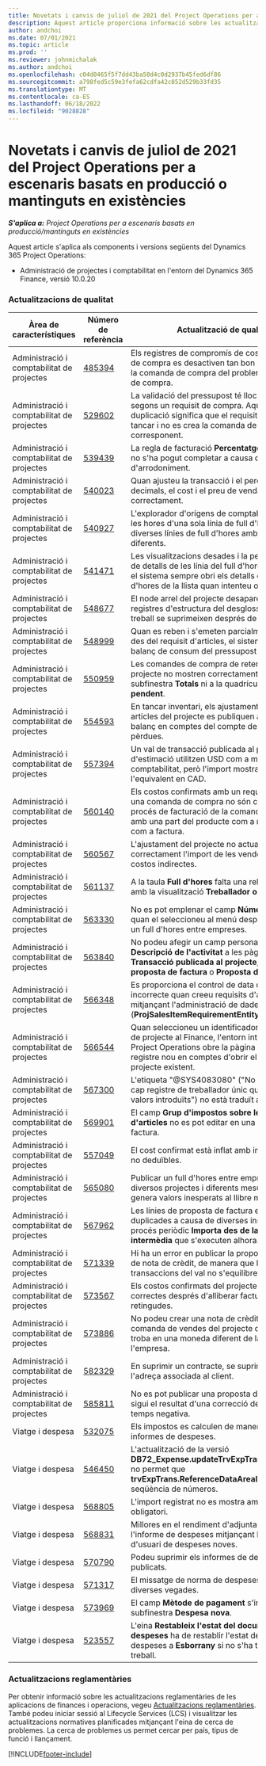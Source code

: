 ```yaml
---
title: Novetats i canvis de juliol de 2021 del Project Operations per a escenaris basats en producció o mantinguts en existències
description: Aquest article proporciona informació sobre les actualitzacions de qualitat disponibles a la versió de juliol de 2021 del Project Operations per a escenaris basats en producció o mantinguts en existències.
author: andchoi
ms.date: 07/01/2021
ms.topic: article
ms.prod: ''
ms.reviewer: johnmichalak
ms.author: andchoi
ms.openlocfilehash: c04d0465f5f7dd43ba50d4c0d2937b45fed6df86
ms.sourcegitcommit: a798fed5c59e3fefa62cdfa42c852d529b33fd35
ms.translationtype: MT
ms.contentlocale: ca-ES
ms.lasthandoff: 06/18/2022
ms.locfileid: "9028828"
---
```

# <a name="whats-new-or-changed-in-project-operations-july-2021-for-stockedproduction-based-scenarios"></a>Novetats i canvis de juliol de 2021 del Project Operations per a escenaris basats en producció o mantinguts en existències

_**S'aplica a:** Project Operations per a escenaris basats en producció/mantinguts en existències_

Aquest article s'aplica als components i versions següents del Dynamics 365 Project Operations:

- Administració de projectes i comptabilitat en l'entorn del Dynamics 365 Finance, versió 10.0.20
 
### <a name="quality-updates"></a>Actualitzacions de qualitat
                                                                                                                                                                                  
| Àrea de característiques                      | Número de referència| Actualització de qualitat                                                                                                                                                                          |
|-----------------------------------|--------|---------------------------------------------------------------------------------------------------------------------------------------------------------------------------------|
| Administració i comptabilitat de projectes | [485394](https://fix.lcs.dynamics.com/Issue/Details/?bugId=485394) | Els registres de compromís de cost d'un requisit de compra es desactiven tan bon punt s'allibera la comanda de compra del problema de requisit de compra.                                                                           |
| Administració i comptabilitat de projectes | [529602](https://fix.lcs.dynamics.com/Issue/Details/?bugId=529602) | La validació del pressupost té lloc dues vegades segons un requisit de compra. Aquesta duplicació significa que el requisit no es pot tancar i no es crea la comanda de compra corresponent.                                                                                                                        |
| Administració i comptabilitat de projectes | [539439](https://fix.lcs.dynamics.com/Issue/Details/?bugId=539439) | La regla de facturació **Percentatge de facturació** no s'ha pogut completar a causa d'un problema d'arrodoniment.                                                                              |
| Administració i comptabilitat de projectes | [540023](https://fix.lcs.dynamics.com/Issue/Details/?bugId=540023) | Quan ajusteu la transacció i el percentatge té decimals, el cost i el preu de venda no s'ajusten correctament.                                      |
| Administració i comptabilitat de projectes | [540927](https://fix.lcs.dynamics.com/Issue/Details/?bugId=540927) | L'explorador d'orígens de comptabilitat mostra les hores d'una sola línia de full d'hores per a diverses línies de full d'hores amb activitats diferents.                                      |
| Administració i comptabilitat de projectes | [541471](https://fix.lcs.dynamics.com/Issue/Details/?bugId=541471) | Les visualitzacions desades i la personalització de detalls de les línia del full d'hores provoca que el sistema sempre obri els detalls del primer full d'hores de la llista quan intenteu obrir-ne un.  |
| Administració i comptabilitat de projectes | [548677](https://fix.lcs.dynamics.com/Issue/Details/?bugId=548677) | El node arrel del projecte desapareix i els registres d'estructura del desglossament del treball se suprimeixen després de la importació.                                                                                             |
| Administració i comptabilitat de projectes | [548999](https://fix.lcs.dynamics.com/Issue/Details/?bugId=548999) | Quan es reben i s'emeten parcialment articles des del requisit d'articles, el sistema actualitza el balanç de consum del pressupost incorrecte. |
| Administració i comptabilitat de projectes | [550959](https://fix.lcs.dynamics.com/Issue/Details/?bugId=550959) | Les comandes de compra de retenció del projecte no mostren correctament els totals a la subfinestra **Totals** ni a la quadrícula **Factura pendent**.                                                                  |
| Administració i comptabilitat de projectes | [554593](https://fix.lcs.dynamics.com/Issue/Details/?bugId=554593) | En tancar inventari, els ajustaments de cost dels articles del projecte es publiquen al compte de balanç en comptes del compte de beneficis i pèrdues.                                                            |
| Administració i comptabilitat de projectes | [557394](https://fix.lcs.dynamics.com/Issue/Details/?bugId=557394) | Un val de transacció publicada al projecte i un val d'estimació utilitzen USD com a moneda de comptabilitat, però l'import mostra quin en seria l'equivalent en CAD.              |
| Administració i comptabilitat de projectes | [560140](https://fix.lcs.dynamics.com/Issue/Details/?bugId=560140) | Els costos confirmats amb un requisit d'article i una comanda de compra no són correctes en el procés de facturació de la comanda de compra amb una part del producte com a rebut i una altra com a factura.       |
| Administració i comptabilitat de projectes | [560567](https://fix.lcs.dynamics.com/Issue/Details/?bugId=560567) | L'ajustament del projecte no actualitza correctament l'import de les vendes amb els costos indirectes.                                                                                    |
| Administració i comptabilitat de projectes | [561137](https://fix.lcs.dynamics.com/Issue/Details/?bugId=561137) | A la taula **Full d'hores** falta una relació definida amb la visualització **Treballador o Recurs**.                                                                                   |
| Administració i comptabilitat de projectes | [563330](https://fix.lcs.dynamics.com/Issue/Details/?bugId=563330) | No es pot emplenar el camp **Número d'activitat** quan el seleccioneu al menú desplegable per a un full d'hores entre empreses.                                                                 |
| Administració i comptabilitat de projectes | [563840](https://fix.lcs.dynamics.com/Issue/Details/?bugId=563840) | No podeu afegir un camp personalitzat **Finalitat** o **Descripció de l'activitat** a les pàgines següents: **Transacció publicada al projecte**, **Creació de la proposta de factura** o **Proposta de factura**.  |
| Administració i comptabilitat de projectes | [566348](https://fix.lcs.dynamics.com/Issue/Details/?bugId=566348) | Es proporciona el control de data de lliurament incorrecte quan creeu requisits d'article mitjançant l'administració de dades (**ProjSalesItemRequirementEntity**).                                              |
| Administració i comptabilitat de projectes | [566544](https://fix.lcs.dynamics.com/Issue/Details/?bugId=566544) | Quan seleccioneu un identificador de contracte de projecte al Finance, l'entorn integrat del Project Operations obre la pàgina per crear un registre nou en comptes d'obrir el contracte de projecte existent.                                                                                                                 |
| Administració i comptabilitat de projectes | [567300](https://fix.lcs.dynamics.com/Issue/Details/?bugId=567300) |  L'etiqueta "@SYS4083080" ("No es pot trobar cap registre de treballador únic que correspon als valors introduïts") no està traduït al danès.                                |
| Administració i comptabilitat de projectes | [569901](https://fix.lcs.dynamics.com/Issue/Details/?bugId=569901) | El camp **Grup d'impostos sobre les vendes d'articles** no es pot editar en una proposta de factura.                                                                               |
| Administració i comptabilitat de projectes | [557049](https://fix.lcs.dynamics.com/Issue/Details/?bugId=557049) | El cost confirmat està inflat amb imports fiscals no deduïbles.                                                                                                    |
| Administració i comptabilitat de projectes | [565080](https://fix.lcs.dynamics.com/Issue/Details/?bugId=565080) | Publicar un full d'hores entre empreses amb diversos projectes i diferents mesures financeres genera valors inesperats al llibre major.                             |
| Administració i comptabilitat de projectes | [567962](https://fix.lcs.dynamics.com/Issue/Details/?bugId=567962) | Les línies de proposta de factura estan duplicades a causa de diverses instàncies del procés periòdic **Importa des de la còpia intermèdia** que s'executen alhora.                                      |
| Administració i comptabilitat de projectes | [571339](https://fix.lcs.dynamics.com/Issue/Details/?bugId=571339) | Hi ha un error en publicar la proposta de factura de nota de crèdit, de manera que les transaccions del val no s'equilibren.    |
| Administració i comptabilitat de projectes | [573567](https://fix.lcs.dynamics.com/Issue/Details/?bugId=573567) | Els costos confirmats del projecte no són correctes després d'alliberar factures pendents retingudes.                                                                             |
| Administració i comptabilitat de projectes | [573886](https://fix.lcs.dynamics.com/Issue/Details/?bugId=573886) | No podeu crear una nota de crèdit per a una comanda de vendes del projecte quan l'impost es troba en una moneda diferent de la moneda de l'empresa.                                      |
| Administració i comptabilitat de projectes | [582329](https://fix.lcs.dynamics.com/Issue/Details/?bugId=582329) | En suprimir un contracte, se suprimeix també l'adreça associada al client.                                                                                     |
| Administració i comptabilitat de projectes | [585811](https://fix.lcs.dynamics.com/Issue/Details/?bugId=585811) | No es pot publicar una proposta de factura que sigui el resultat d'una correcció de transacció de temps negativa.                                                                    |
| Viatge i despesa                  | [532075](https://fix.lcs.dynamics.com/Issue/Details/?bugId=532075) | Els impostos es calculen de manera diferent als informes de despeses.                                                                                                                  |
| Viatge i despesa                  | [546450](https://fix.lcs.dynamics.com/Issue/Details/?bugId=546450) | L'actualització de la versió **DB72_Expense.updateTrvExpTransProjTransId()** no permet que **trvExpTrans.ReferenceDataAreaId** creï la nova seqüència de números.                    |
| Viatge i despesa                  | [568805](https://fix.lcs.dynamics.com/Issue/Details/?bugId=568805) | L'import registrat no es mostra amb el camp obligatori.                                                                                                             |
| Viatge i despesa                  | [568831](https://fix.lcs.dynamics.com/Issue/Details/?bugId=568831) | Millores en el rendiment d'adjuntar una despesa a l'informe de despeses mitjançant la interfície d'usuari de despeses noves.                                                            |
| Viatge i despesa                  | [570790](https://fix.lcs.dynamics.com/Issue/Details/?bugId=570790) | Podeu suprimir els informes de despeses publicats.                                                                                           |
| Viatge i despesa                  | [571317](https://fix.lcs.dynamics.com/Issue/Details/?bugId=571317) | El missatge de norma de despeses es visualitza diverses vegades.                                                                                                       |
| Viatge i despesa                  | [573969](https://fix.lcs.dynamics.com/Issue/Details/?bugId=573969) | El camp **Mètode de pagament** s'inclou a la subfinestra **Despesa nova**.                                                                                                      |
| Viatge i despesa                  | [523557](https://fix.lcs.dynamics.com/Issue/Details/?bugId=523557) | L'eina **Restableix l'estat del document de despeses** ha de restablir l'estat de l'informe de despeses a **Esborrany** si no s'ha trobat el flux de treball. 

### <a name="regulatory-updates"></a>Actualitzacions reglamentàries
Per obtenir informació sobre les actualitzacions reglamentàries de les aplicacions de finances i operacions, vegeu [Actualitzacions reglamentàries](/dynamics365/finance/localizations/regulatory-updates). També podeu iniciar sessió al Lifecycle Services (LCS) i visualitzar les actualitzacions normatives planificades mitjançant l'eina de cerca de problemes. La cerca de problemes us permet cercar per país, tipus de funció i llançament.


[!INCLUDE[footer-include](../../includes/footer-banner.md)]
